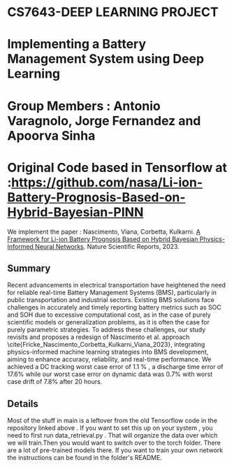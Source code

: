 # CS7643-DEEP LEARNING PROJECT 
# Implementing a Battery Management System using Deep Learning
# Group Members : Antonio Varagnolo, Jorge Fernandez and Apoorva Sinha
# Original Code based in Tensorflow at :https://github.com/nasa/Li-ion-Battery-Prognosis-Based-on-Hybrid-Bayesian-PINN
We implement the paper :
Nascimento, Viana, Corbetta, Kulkarni.
[A Framework for Li-ion Battery Prognosis Based on Hybrid Bayesian Physics-Informed Neural Networks](https://www.nature.com/articles/s41598-023-33018-0). Nature Scientific Reports, 2023.

## Summary
   Recent advancements in electrical transportation have heightened the need for reliable real-time Battery Management Systems (BMS), particularly in public transportation and industrial sectors. Existing BMS solutions face challenges in accurately and timely reporting battery metrics such as SOC and SOH due to excessive computational cost, as in the case of purely scientific models or generalization problems, as it is often the case for purely parametric strategies. To address these challenges, our study revisits and proposes a redesign of Nascimento et al. approach \cite{Fricke_Nascimento_Corbetta_Kulkarni_Viana_2023}, integrating physics-informed machine learning strategies into BMS development, aiming to enhance accuracy, reliability, and real-time performance. We achieved a DC tracking worst case error of 1.1 $\%$ , a discharge time error of $17.6\%$ while our worst case error on dynamic data was $0.7\%$ with worst case drift of $7.8\%$ after 20 hours.
## Details
Most of the stuff in main is a leftover from the old Tensorflow code in the repository linked above . If you want to set this up on your system , you need to first run data_retrieval.py . That will organize the data over which we will train.Then you would want to switch over to the torch folder. There are a lot of pre-trained models there. If you want to train your own network the instructions can be found in the folder's README.










